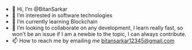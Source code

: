 - 👋 Hi, I’m @BitanSarkar
- 👀 I’m interested in software technologies
- 🌱 I’m currently learning Blockchain
- 💞️ I’m looking to collaborate on any development, I learn really fast, so won't be an issue if I am a newbie to the topic, I can always contribute.
- 📫 How to reach me by emailing me bitansarkar12345@gmail.com

<!---
BitanSarkar/BitanSarkar is a ✨ special ✨ repository because its `README.md` (this file) appears on your GitHub profile.
You can click the Preview link to take a look at your changes.
--->
